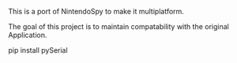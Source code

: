 This is a port of NintendoSpy to make it multiplatform.

The goal of this project is to maintain compatability with the original Application.

pip install pySerial

